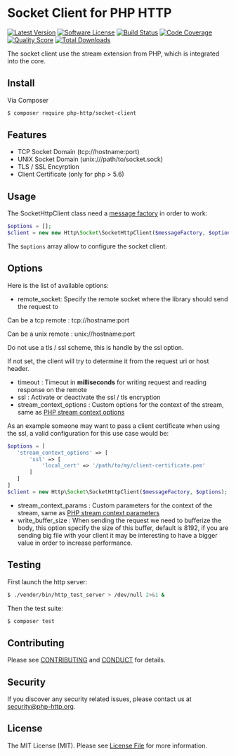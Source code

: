 # Socket Client for PHP HTTP

[![Latest Version](https://img.shields.io/github/release/php-http/socket-client.svg?style=flat-square)](https://github.com/php-http/socket-client/releases)
[![Software License](https://img.shields.io/badge/license-MIT-brightgreen.svg?style=flat-square)](LICENSE)
[![Build Status](https://img.shields.io/travis/php-http/socket-client.svg?style=flat-square)](https://travis-ci.org/php-http/socket-client)
[![Code Coverage](https://img.shields.io/scrutinizer/coverage/g/php-http/socket-client.svg?style=flat-square)](https://scrutinizer-ci.com/g/php-http/socket-client)
[![Quality Score](https://img.shields.io/scrutinizer/g/php-http/socket-client.svg?style=flat-square)](https://scrutinizer-ci.com/g/php-http/socket-client)
[![Total Downloads](https://img.shields.io/packagist/dt/php-http/socket-client.svg?style=flat-square)](https://packagist.org/packages/php-http/socket-client)

The socket client use the stream extension from PHP, which is integrated into the core.

## Install

Via Composer

``` bash
$ composer require php-http/socket-client
```

## Features

 * TCP Socket Domain (tcp://hostname:port)
 * UNIX Socket Domain (unix:///path/to/socket.sock)
 * TLS / SSL Encyrption
 * Client Certificate (only for php > 5.6)

## Usage

The SocketHttpClient class need a [message factory](https://github.com/php-http/message-factory) in order to work:

```php
$options = [];
$client = new new Http\Socket\SocketHttpClient($messageFactory, $options);
```

The `$options` array allow to configure the socket client.

## Options

Here is the list of available options:

 * remote_socket: Specify the remote socket where the library should send the request to
 
 Can be a tcp remote : tcp://hostname:port
 
 Can be a unix remote : unix://hostname:port
 
 Do not use a tls / ssl scheme, this is handle by the ssl option.
 
 If not set, the client will try to determine it from the request uri or host header.
 
 * timeout : Timeout in __milliseconds__ for writing request and reading response on the remote
 * ssl : Activate or deactivate the ssl / tls encryption
 * stream_context_options : Custom options for the context of the stream, same as [PHP stream context options](http://php.net/manual/en/context.php)
 
 As an example someone may want to pass a client certificate when using the ssl, a valid configuration for this
 use case would be:
 
 ```php
 $options = [
    'stream_context_options' => [
        'ssl' => [
            'local_cert' => '/path/to/my/client-certificate.pem'
        ]
    ]
 ]
 $client = new Http\Socket\SocketHttpClient($messageFactory, $options);
 ```

 * stream_context_params : Custom parameters for the context of the stream, same as [PHP stream context parameters](http://php.net/manual/en/context.params.php)
 * write_buffer_size : When sending the request we need to bufferize the body, this option specify the size of this buffer, default is 8192,
 if you are sending big file with your client it may be interesting to have a bigger value in order to increase performance.

## Testing

First launch the http server:

```bash
$ ./vendor/bin/http_test_server > /dev/null 2>&1 &
```

Then the test suite:

``` bash
$ composer test
```


## Contributing

Please see [CONTRIBUTING](CONTRIBUTING.md) and [CONDUCT](CONDUCT.md) for details.


## Security

If you discover any security related issues, please contact us at [security@php-http.org](mailto:security@php-http.org).


## License

The MIT License (MIT). Please see [License File](LICENSE) for more information.
